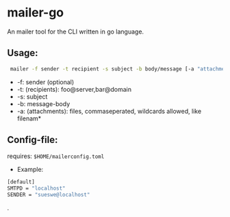# mailer-go

An mailer tool for the CLI
written in go language.

## Usage:

~~~sh
 mailer -f sender -t recipient -s subject -b body/message [-a "attachment_a,attachm*,attachment_c"]
~~~

  - -f: sender (optional)
  - -t: (recipients):  foo@server,bar@domain
  - -s: subject
  - -b: message-body
  - -a: (attachments): files, commaseperated, wildcards allowed, like filenam*


## Config-file:

requires: `$HOME/mailerconfig.toml`

* Example:

~~~sh
[default]
SMTPD = "localhost"
SENDER = "sueswe@localhost"
~~~

.
